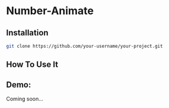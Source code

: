 # Number-Animate


## Installation

   ```bash
   git clone https://github.com/your-username/your-project.git
   ```

## How To Use It
  

 
 
## Demo:
  Coming soon...
